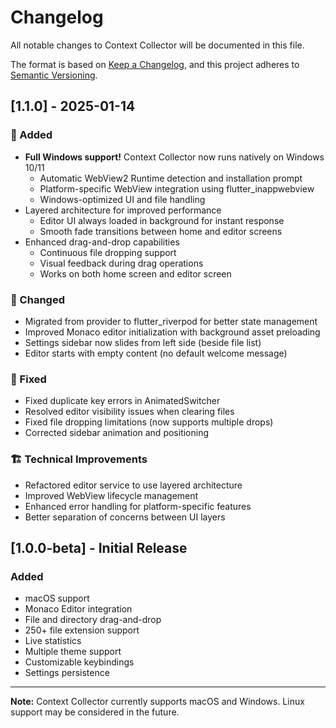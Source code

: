 # Changelog

All notable changes to Context Collector will be documented in this file.

The format is based on [Keep a Changelog](https://keepachangelog.com/en/1.0.0/),
and this project adheres to [Semantic Versioning](https://semver.org/spec/v2.0.0.html).

## [1.1.0] - 2025-01-14

### 🎉 Added
- **Full Windows support!** Context Collector now runs natively on Windows 10/11
  - Automatic WebView2 Runtime detection and installation prompt
  - Platform-specific WebView integration using flutter_inappwebview
  - Windows-optimized UI and file handling
- Layered architecture for improved performance
  - Editor UI always loaded in background for instant response
  - Smooth fade transitions between home and editor screens
- Enhanced drag-and-drop capabilities
  - Continuous file dropping support
  - Visual feedback during drag operations
  - Works on both home screen and editor screen

### 🔧 Changed
- Migrated from provider to flutter_riverpod for better state management
- Improved Monaco editor initialization with background asset preloading
- Settings sidebar now slides from left side (beside file list)
- Editor starts with empty content (no default welcome message)

### 🐛 Fixed
- Fixed duplicate key errors in AnimatedSwitcher
- Resolved editor visibility issues when clearing files
- Fixed file dropping limitations (now supports multiple drops)
- Corrected sidebar animation and positioning

### 🏗️ Technical Improvements
- Refactored editor service to use layered architecture
- Improved WebView lifecycle management
- Enhanced error handling for platform-specific features
- Better separation of concerns between UI layers

## [1.0.0-beta] - Initial Release

### Added
- macOS support
- Monaco Editor integration
- File and directory drag-and-drop
- 250+ file extension support
- Live statistics
- Multiple theme support
- Customizable keybindings
- Settings persistence

---

**Note:** Context Collector currently supports macOS and Windows. Linux support may be considered in the future.
